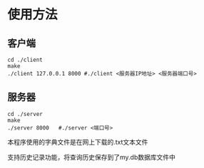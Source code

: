 # 使用方法


## 客户端

```shell
cd ./client
make
./client 127.0.0.1 8000 #./client <服务器IP地址> <服务器端口号>
```

## 服务器

``` shell
cd ./server
make
./server 8000	#./server <端口号>
```

本程序使用的字典文件是在网上下载的.txt文本文件

支持历史记录功能，将查询历史保存到了my.db数据库文件中